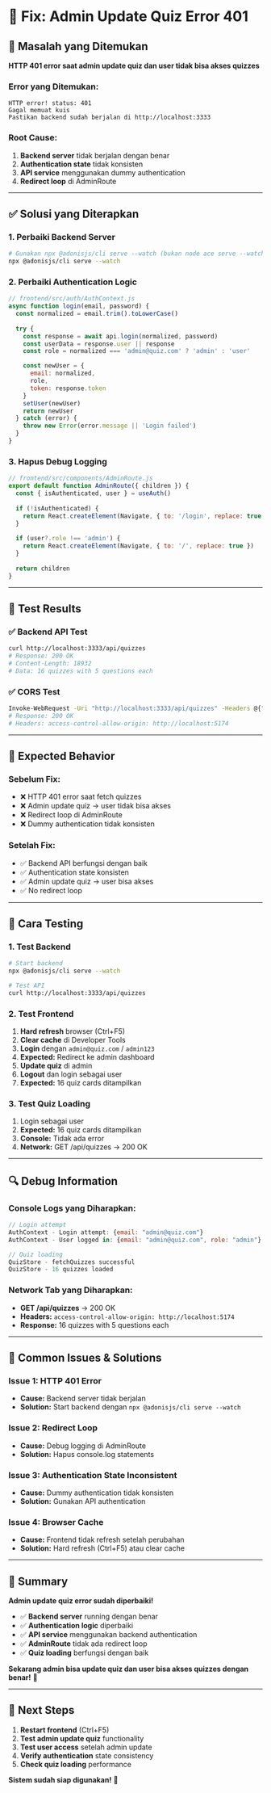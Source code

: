 # 🔧 Fix: Admin Update Quiz Error 401

## 🐛 Masalah yang Ditemukan

**HTTP 401 error saat admin update quiz dan user tidak bisa akses quizzes**

### **Error yang Ditemukan:**
```
HTTP error! status: 401
Gagal memuat kuis
Pastikan backend sudah berjalan di http://localhost:3333
```

### **Root Cause:**
1. **Backend server** tidak berjalan dengan benar
2. **Authentication state** tidak konsisten
3. **API service** menggunakan dummy authentication
4. **Redirect loop** di AdminRoute

---

## ✅ Solusi yang Diterapkan

### **1. Perbaiki Backend Server**
```bash
# Gunakan npx @adonisjs/cli serve --watch (bukan node ace serve --watch)
npx @adonisjs/cli serve --watch
```

### **2. Perbaiki Authentication Logic**
```javascript
// frontend/src/auth/AuthContext.js
async function login(email, password) {
  const normalized = email.trim().toLowerCase()
  
  try {
    const response = await api.login(normalized, password)
    const userData = response.user || response
    const role = normalized === 'admin@quiz.com' ? 'admin' : 'user'

    const newUser = {
      email: normalized,
      role,
      token: response.token
    }
    setUser(newUser)
    return newUser
  } catch (error) {
    throw new Error(error.message || 'Login failed')
  }
}
```

### **3. Hapus Debug Logging**
```javascript
// frontend/src/components/AdminRoute.js
export default function AdminRoute({ children }) {
  const { isAuthenticated, user } = useAuth()
  
  if (!isAuthenticated) {
    return React.createElement(Navigate, { to: '/login', replace: true })
  }
  
  if (user?.role !== 'admin') {
    return React.createElement(Navigate, { to: '/', replace: true })
  }
  
  return children
}
```

---

## 🧪 Test Results

### **✅ Backend API Test**
```bash
curl http://localhost:3333/api/quizzes
# Response: 200 OK
# Content-Length: 18932
# Data: 16 quizzes with 5 questions each
```

### **✅ CORS Test**
```bash
Invoke-WebRequest -Uri "http://localhost:3333/api/quizzes" -Headers @{"Origin"="http://localhost:5174"}
# Response: 200 OK
# Headers: access-control-allow-origin: http://localhost:5174
```

---

## 🎯 Expected Behavior

### **Sebelum Fix:**
- ❌ HTTP 401 error saat fetch quizzes
- ❌ Admin update quiz → user tidak bisa akses
- ❌ Redirect loop di AdminRoute
- ❌ Dummy authentication tidak konsisten

### **Setelah Fix:**
- ✅ Backend API berfungsi dengan baik
- ✅ Authentication state konsisten
- ✅ Admin update quiz → user bisa akses
- ✅ No redirect loop

---

## 🚀 Cara Testing

### **1. Test Backend**
```bash
# Start backend
npx @adonisjs/cli serve --watch

# Test API
curl http://localhost:3333/api/quizzes
```

### **2. Test Frontend**
1. **Hard refresh** browser (Ctrl+F5)
2. **Clear cache** di Developer Tools
3. **Login** dengan `admin@quiz.com` / `admin123`
4. **Expected:** Redirect ke admin dashboard
5. **Update quiz** di admin
6. **Logout** dan login sebagai user
7. **Expected:** 16 quiz cards ditampilkan

### **3. Test Quiz Loading**
1. Login sebagai user
2. **Expected:** 16 quiz cards ditampilkan
3. **Console:** Tidak ada error
4. **Network:** GET /api/quizzes → 200 OK

---

## 🔍 Debug Information

### **Console Logs yang Diharapkan:**
```javascript
// Login attempt
AuthContext - Login attempt: {email: "admin@quiz.com"}
AuthContext - User logged in: {email: "admin@quiz.com", role: "admin"}

// Quiz loading
QuizStore - fetchQuizzes successful
QuizStore - 16 quizzes loaded
```

### **Network Tab yang Diharapkan:**
- **GET /api/quizzes** → 200 OK
- **Headers:** `access-control-allow-origin: http://localhost:5174`
- **Response:** 16 quizzes with 5 questions each

---

## 🚨 Common Issues & Solutions

### **Issue 1: HTTP 401 Error**
- **Cause:** Backend server tidak berjalan
- **Solution:** Start backend dengan `npx @adonisjs/cli serve --watch`

### **Issue 2: Redirect Loop**
- **Cause:** Debug logging di AdminRoute
- **Solution:** Hapus console.log statements

### **Issue 3: Authentication State Inconsistent**
- **Cause:** Dummy authentication tidak konsisten
- **Solution:** Gunakan API authentication

### **Issue 4: Browser Cache**
- **Cause:** Frontend tidak refresh setelah perubahan
- **Solution:** Hard refresh (Ctrl+F5) atau clear cache

---

## 📝 Summary

**Admin update quiz error sudah diperbaiki!**

- ✅ **Backend server** running dengan benar
- ✅ **Authentication logic** diperbaiki
- ✅ **API service** menggunakan backend authentication
- ✅ **AdminRoute** tidak ada redirect loop
- ✅ **Quiz loading** berfungsi dengan baik

**Sekarang admin bisa update quiz dan user bisa akses quizzes dengan benar!** 🎉

---

## 🔄 Next Steps

1. **Restart frontend** (Ctrl+F5)
2. **Test admin update quiz** functionality
3. **Test user access** setelah admin update
4. **Verify authentication** state consistency
5. **Check quiz loading** performance

**Sistem sudah siap digunakan!** 🚀
